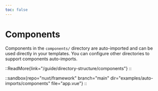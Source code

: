 ```yaml
---
toc: false
---
```


# Components

Components in the `components/` directory are auto-imported and can be used directly in your templates. You can configure other directories to support components auto-imports.

::ReadMore{link="/guide/directory-structure/components"}
::

::sandbox{repo="nuxt/framework" branch="main" dir="examples/auto-imports/components" file="app.vue"}
::
